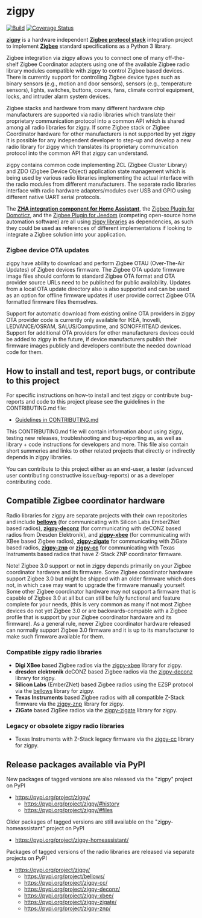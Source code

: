# zigpy

[![Build](https://github.com/zigpy/zigpy/workflows/CI/badge.svg?branch=dev)](https://github.com/zigpy/zigpy/workflows/CI/badge.svg?branch=dev)
[![Coverage Status](https://codecov.io/gh/zigpy/zigpy/branch/dev/graph/badge.svg)](https://codecov.io/gh/zigpy/zigpy)

**[zigpy](https://github.com/zigpy/zigpy)** is a hardware independent **[Zigbee protocol stack](https://en.wikipedia.org/wiki/Zigbee)** integration project to implement **[Zigbee](https://www.zigbee.org/)** standard specifications as a Python 3 library. 

Zigbee integration via zigpy allows you to connect one of many off-the-shelf Zigbee Coordinator adapters using one of the available Zigbee radio library modules compatible with zigpy to control Zigbee based devices. There is currently support for controlling Zigbee device types such as binary sensors (e.g., motion and door sensors), sensors (e.g., temperature sensors), lights, switches, buttons, covers, fans, climate control equipment, locks, and intruder alarm system devices.

Zigbee stacks and hardware from many different hardware chip manufacturers are supported via radio libraries which translate their proprietary communication protocol into a common API which is shared among all radio libraries for zigpy. If some Zigbee stack or Zigbee Coordinator hardware for other manufacturers is not supported by yet zigpy it is possible for any independent developer to step-up and develop a new radio library for zigpy which translates its proprietary communication protocol into the common API that zigpy can understand.

zigpy contains common code implementing ZCL (Zigbee Cluster Library) and ZDO (Zigbee Device Object) application state management which is being used by various radio libraries implementing the actual interface with the radio modules from different manufacturers. The separate radio libraries interface with radio hardware adapters/modules over USB and GPIO using different native UART serial protocols.

The **[ZHA integration component for Home Assistant](https://www.home-assistant.io/integrations/zha/)**, the [Zigbee Plugin for Domoticz](https://www.domoticz.com/wiki/ZigbeeForDomoticz), and the [Zigbee Plugin for Jeedom](https://doc.jeedom.com/en_US/plugins/automation%20protocol/zigbee/) (competing open-source home automation software) are all using [zigpy libraries](https://github.com/zigpy/) as dependencies, as such they could be used as references of different implementations if looking to integrate a Zigbee solution into your application.

### Zigbee device OTA updates

zigpy have ability to download and perform Zigbee OTAU (Over-The-Air Updates) of Zigbee devices firmware. The Zigbee OTA update firmware image files should conform to standard Zigbee OTA format and OTA provider source URLs need to be published for public availability. Updates from a local OTA update directory also is also supported and can be used as an option for offline firmware updates if user provide correct Zigbee OTA formatted firmware files themselves.

Support for automatic download from existing online OTA providers in zigpy OTA provider code is currently only available for IKEA, Inovelli, LEDVANCE/OSRAM, SALUS/Computime, and SONOFF/ITEAD devices. Support for additional OTA providers for other manufacturers devices could be added to zigpy in the future, if device manufacturers publish their firmware images publicly and developers contribute the needed download code for them.

## How to install and test, report bugs, or contribute to this project

For specific instructions on how-to install and test zigpy or contribute bug-reports and code to this project please see the guidelines in the CONTRIBUTING.md file:

- [Guidelines in CONTRIBUTING.md](./CONTRIBUTING.md)

This CONTRIBUTING.md file will contain information about using zigpy, testing new releases, troubleshooting and bug-reporting as, as well as library + code instructions for developers and more. This file also contain short summeries and links to other related projects that directly or indirectly depends in zigpy libraries.

You can contribute to this project either as an end-user, a tester (advanced user contributing constructive issue/bug-reports) or as a developer contributing code.

## Compatible Zigbee coordinator hardware

Radio libraries for zigpy are separate projects with their own repositories and include **[bellows](https://github.com/zigpy/bellows)** (for communicating with Silicon Labs EmberZNet based radios), **[zigpy-deconz](https://github.com/zigpy/zigpy-deconz)** (for communicating with deCONZ based radios from Dresden Elektronik), and **[zigpy-xbee](https://github.com/zigpy/zigpy-xbee)** (for communicating with XBee based Zigbee radios), **[zigpy-zigate](https://github.com/zigpy/zigpy-zigate)** for communicating with ZiGate based radios, **[zigpy-znp](https://github.com/zha-ng/zigpy-znp)** or **[zigpy-cc](https://github.com/zigpy/zigpy-cc)** for communicating with Texas Instruments based radios that have Z-Stack ZNP coordinator firmware.

Note! Zigbee 3.0 support or not in zigpy depends primarily on your Zigbee coordinator hardware and its firmware. Some Zigbee coordinator hardware support Zigbee 3.0 but might be shipped with an older firmware which does not, in which case may want to upgrade the firmware manually yourself. Some other Zigbee coordinator hardware may not support a firmware that is capable of Zigbee 3.0 at all but can still be fully functional and feature complete for your needs, (this is very common as many if not most Zigbee devices do not yet Zigbee 3.0 or are backwards-compable with a Zigbee profile that is support by your Zigbee coordinator hardware and its firmware). As a general rule, newer Zigbee coordinator hardware released can normally support Zigbee 3.0 firmware and it is up to its manufacturer to make such firmware available for them.

### Compatible zigpy radio libraries

- **Digi XBee** based Zigbee radios via the [zigpy-xbee](https://github.com/zigpy/zigpy-xbee) library for zigpy.
- **dresden elektronik** deCONZ based Zigbee radios via the [zigpy-deconz](https://github.com/zigpy/zigpy-deconz) library for zigpy.
- **Silicon Labs** (EmberZNet) based Zigbee radios using the EZSP protocol via the [bellows](https://github.com/zigpy/bellows) library for zigpy.
- **Texas Instruments** based Zigbee radios with all compatible Z-Stack firmware via the [zigpy-znp](https://github.com/zha-ng/zigpy-znp) library for zigpy.
- **ZiGate** based ZigBee radios via the [zigpy-zigate](https://github.com/zigpy/zigpy-zigate) library for zigpy.

### Legacy or obsolete zigpy radio libraries

- Texas Instruments with Z-Stack legacy firmware via the [zigpy-cc](https://github.com/zigpy/zigpy-cc) library for zigpy.

## Release packages available via PyPI

New packages of tagged versions are also released via the "zigpy" project on PyPI
  - https://pypi.org/project/zigpy/
    - https://pypi.org/project/zigpy/#history
    - https://pypi.org/project/zigpy/#files

Older packages of tagged versions are still available on the "zigpy-homeassistant" project on PyPI
  - https://pypi.org/project/zigpy-homeassistant/

Packages of tagged versions of the radio libraries are released via separate projects on PyPI
- https://pypi.org/project/zigpy/
  - https://pypi.org/project/bellows/
  - https://pypi.org/project/zigpy-cc/
  - https://pypi.org/project/zigpy-deconz/
  - https://pypi.org/project/zigpy-xbee/
  - https://pypi.org/project/zigpy-zigate/
  - https://pypi.org/project/zigpy-znp/
